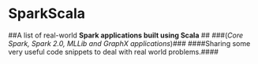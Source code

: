 # SparkScala
##A list of real-world **Spark applications built using Scala** ##
###(*Core Spark, Spark 2.0, MLLib and GraphX applications*)###
####Sharing some very useful code snippets to deal with real world problems.####

